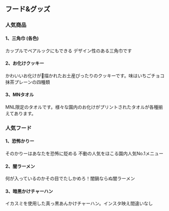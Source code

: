 ## フード&グッズ

### 人気商品

#### 1、三角巾 (各色)
カップルでペアルックにもできる
デザイン性のある三角巾です
#### 2、お化けクッキー
かわいいお化けが👻描かれたお土産ぴったりのクッキーです。味はいちごチョコ抹茶プレーンの四種類
#### 3、MNタオル
MNL限定のタオルです。様々な園内のお化けがプリントされたタオルが各種揃えてあります。

### 人気フード

#### 1、恐怖かりー
そのかりーはあなたを恐怖に貶める
不動の人気をほこる園内人気No.1メニュー
#### 2、闇ラーメン
何が入っているのかその目でたしかめろ！闇鍋ならぬ闇ラーメン
#### 3、暗黒かけチャーハン
イカスミを使用した真っ黒あんかけチャーハン。インスタ映え間違いなし
